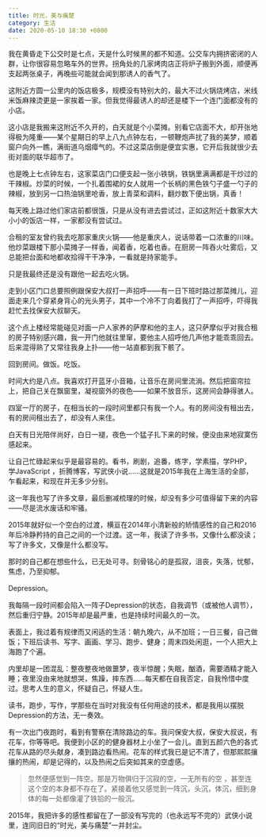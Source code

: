 ```yaml
---
title: 时光，美与痛楚
category: 生活
date: 2020-05-10 18:30 +0800
---
```


我在黄昏走下公交时是七点，天是什么时候黑的都不知道。公交车内拥挤密闭的人群，让你很容易忽略车外的世界。拐角处的几家烤肉店正将炉子搬到外面，顺便再支起两张桌子，再晚些可能就会闻到那诱人的香气了。

这附近方圆一公里内的饭店极多，规模没有特别大的，最大不过火锅烧烤店，米线米饭麻辣烫更是一家挨着一家。但我觉得最诱人的却还是楼下一个连门面都没有的小店。

这小店是我搬来这附近不久开的，白天就是个小菜摊。别看它店面不大，却开张地得极为隆重——某个星期日的早上八九点钟左右，一顿鞭炮声扰了我的美梦，顺着窗户向外一瞧，满街道乌烟瘴气的。不过这菜店倒是便宜实惠，它开后我就很少去街对面的联华超市了。

也是晚上七点钟左右，这家菜店门口便支起一张小铁锅，铁锅里满满都是干炒过的干辣椒。炒菜的时候，一个扎着围裙的女人就用一个长柄的黑色铁勺子盛一勺子的辣椒，放到另一口热油锅里呛香，放上青菜和调料，翻炒数下便出锅，真香！

每天晚上路过他们家店前都很饿，只是从没有进去尝试过，正如这附近十数家大大小小的饭店一样，一家都没有尝试过。

合租的室友曾约我去吃那家重庆火锅——他是重庆人，说话带着一口浓重的川味。他炒菜跟楼下那小菜摊子一样香，闻着香，吃着也香。在厨房一阵吞火吐雾后，又总能把台面和地都收拾得干干净净，一看就是持家能手。

只是我最终还是没有跟他一起去吃火锅。

走到小区门口总要照例跟保安大叔打一声招呼——有一日下班时路过那菜摊儿，迎面走来几个穿紧身背心的光头男子，其中一个冷不丁向着我打了一声招呼，吓得我赶忙去找保安大叔聊天。

这个点上楼经常能碰见对面一户人家养的萨摩和他的主人，这只萨摩似乎对我合租的房子特别感兴趣，我一开门他就往里窜，要他主人招呼他几声他才能乖乖回去。后来混得熟了又常往我身上扑——他一站直都到我下骸了。

回到房间。做饭。吃饭。

时间大约是八点。我喜欢打开蓝牙小音箱，让音乐在房间里流淌。然后把窗帘拉上，把自己关在飘窗里，凝视窗外的夜色——如果不放音乐，这房间会静得骇人。

四室一厅的房子，在相当长的一段时间里都只有我一个人。有的房间没有租出去，有的房间租出去了，却没有人来住。

白天有日光陪伴尚好，白日一褪，夜色一个猛子扎下来的时候，便没由来地寂寞伤感起来。

让自己忙碌起来似乎是最容易的。看书，刷剧，追番，练字，学素描，学PHP，学JavaScript ，折腾博客，写武侠小说……这就是2015年我在上海生活的全部，乍看起来，和现在并无多少分别。

这一年我也写了许多文章，最后删减梳理的时候，却没有多少可值得留下来的内容——尽是流水废话和牢骚。

2015年就好似一个空白的过渡，横亘在2014年小清新般的矫情感性的自己和2016年后冷静矜持的自己之间的一个过渡。这一年，我读了许多书，又像什么都没读；写了许多文，又像是什么都没写。

那时的自己都在想些什么，已无处可寻。刻骨铭心的是孤寂，沮丧，失落，忧郁，焦虑，乃至抑郁。

Depression。

我每隔一段时间都会陷入一阵子Depression的状态，自我调节（或被他人调节），然后重归宁静。2015年却是最严重，也是持续时间最久的一次。

表面上，我过着有规律而又闲适的生活：朝九晚六，从不加班；一日三餐，自己做饭；下班后读书、写字、画画、学习、跑步、健身；周末四处闲逛，一个人把大上海跑了个遍。

内里却是一团混乱：整夜整夜地做噩梦，夜半惊醒；失眠，酗酒，需要酒精才能入睡；夜里没由来地就想哭，焦躁，摔东西……每天都在自我否定，自我怜惜中度过。思考人生的意义，怀疑自己，怀疑人生。

读书，跑步，写作，学那些在当时对我没有任何用途的技术，都是我用以摆脱Depression的方法，无一奏效。

有一次出门夜跑时，看到有警察在清除路边的车。我问保安大叔，保安大叔说，有花车，你等等吧。我便到小区的的健身器材上小坐了一会儿。直到五颜六色的各式花车从路的尽头献身，凑到路边看热闹。花车的样式我已是记不清了，但那熙熙攘攘的热闹，却是记得的，以及热闹之后突如其来的空虚感。

> 忽然便感觉到一阵空。那是万物俱归于沉寂的空，一无所有的空 ，甚至连这个空的本身都不存在了。紧接着他又感觉到一阵沉，头沉，体沉，细到身体的每一处都像灌了铁铅的一般沉。

2015年，我把许多的感性都留在了一部没有写完的（也永远写不完的）武侠小说里，连同旧日的“时光，美与痛楚”一并封尘。

